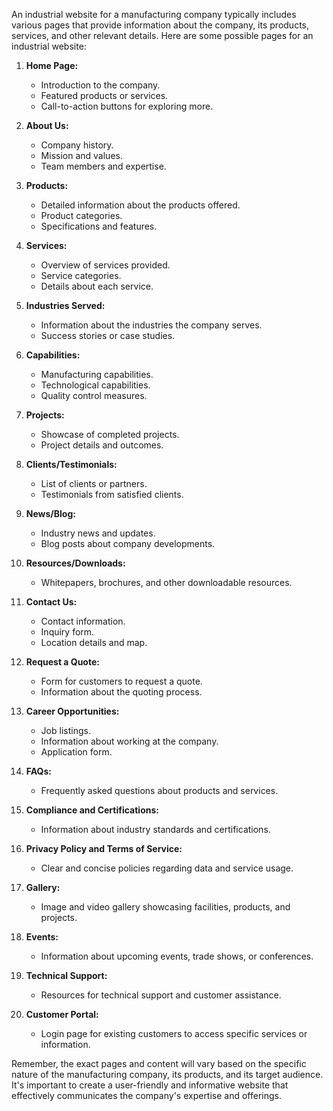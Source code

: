 An industrial website for a manufacturing company typically includes various pages that provide information about the company, its products, services, and other relevant details. Here are some possible pages for an industrial website:

1. **Home Page:**
   - Introduction to the company.
   - Featured products or services.
   - Call-to-action buttons for exploring more.

2. **About Us:**
   - Company history.
   - Mission and values.
   - Team members and expertise.

3. **Products:**
   - Detailed information about the products offered.
   - Product categories.
   - Specifications and features.

4. **Services:**
   - Overview of services provided.
   - Service categories.
   - Details about each service.

5. **Industries Served:**
   - Information about the industries the company serves.
   - Success stories or case studies.

6. **Capabilities:**
   - Manufacturing capabilities.
   - Technological capabilities.
   - Quality control measures.

7. **Projects:**
   - Showcase of completed projects.
   - Project details and outcomes.

8. **Clients/Testimonials:**
   - List of clients or partners.
   - Testimonials from satisfied clients.

9. **News/Blog:**
   - Industry news and updates.
   - Blog posts about company developments.

10. **Resources/Downloads:**
    - Whitepapers, brochures, and other downloadable resources.

11. **Contact Us:**
    - Contact information.
    - Inquiry form.
    - Location details and map.

12. **Request a Quote:**
    - Form for customers to request a quote.
    - Information about the quoting process.

13. **Career Opportunities:**
    - Job listings.
    - Information about working at the company.
    - Application form.

14. **FAQs:**
    - Frequently asked questions about products and services.

15. **Compliance and Certifications:**
    - Information about industry standards and certifications.

16. **Privacy Policy and Terms of Service:**
    - Clear and concise policies regarding data and service usage.

17. **Gallery:**
    - Image and video gallery showcasing facilities, products, and projects.

18. **Events:**
    - Information about upcoming events, trade shows, or conferences.

19. **Technical Support:**
    - Resources for technical support and customer assistance.

20. **Customer Portal:**
    - Login page for existing customers to access specific services or information.

Remember, the exact pages and content will vary based on the specific nature of the manufacturing company, its products, and its target audience. It's important to create a user-friendly and informative website that effectively communicates the company's expertise and offerings.
